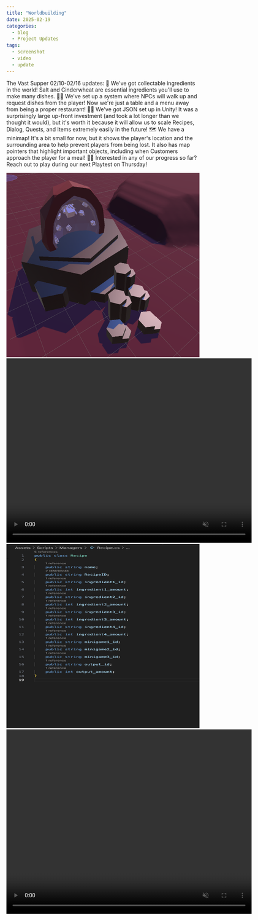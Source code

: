 ```yaml
---
title: "Worldbuilding"
date: 2025-02-19
categories:
  - blog
  - Project Updates
tags:
  - screenshot
  - video
  - update
---
```


The Vast Supper 02/10-02/16 updates:
🧂 We've got collectable ingredients in the world! Salt and Cinderwheat are essential ingredients you'll use to make many dishes.
👩‍🍳 We've set up a system where NPCs will walk up and request dishes from the player! Now we're just a table and a menu away from being a proper restaurant!
🧑‍💻 We've got JSON set up in Unity! It was a surprisingly large up-front investment (and took a lot longer than we thought it would), but it's worth it because it will allow us to scale Recipes, Dialog, Quests, and Items extremely easily in the future!
🗺️ We have a minimap! It's a bit small for now, but it shows the player's location and the surrounding area to help prevent players from being lost. It also has map pointers that highlight important objects, including when Customers approach the player for a meal!
👨‍🔬 Interested in any of our progress so far? Reach out to play during our next Playtest on Thursday!

<div class="container">
  <div class="image">
    <img src="https://github.com/Ryan-England/TheVastSupperWebsite/raw/refs/heads/main/assets/images/2025-02-19-SaltGeode.png" alt="The beginnings of a Test Level layout" width="640" height="480">
  </div>

  <div class="video">
    <video width="640" height="480" controls autoplay=true loop=true muted=true>
      <source src="https://github.com/Ryan-England/TheVastSupperWebsite/raw/refs/heads/main/assets/videos/2025-02-19-Customers.mp4" type="video/mp4">
    </video>
  </div>

  <div class="image">
    <img src="https://github.com/Ryan-England/TheVastSupperWebsite/raw/refs/heads/main/assets/images/2025-02-19-RecipeJSON.png" alt="The beginnings of a Test Level layout" width="640" height="480">
  </div>

  <div class="video">
    <video width="640" height="480" controls autoplay=true loop=true muted=true>
      <source src="https://github.com/Ryan-England/TheVastSupperWebsite/raw/refs/heads/main/assets/videos/2025-02-19-Minimap.mp4" type="video/mp4">
    </video>
  </div>
</div>